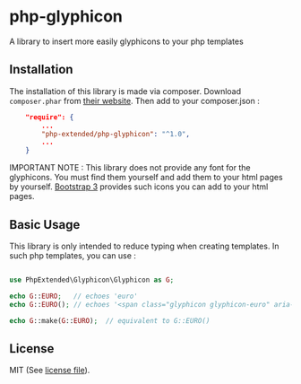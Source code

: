 # php-glyphicon
A library to insert more easily glyphicons to your php templates

## Installation

The installation of this library is made via composer.
Download `composer.phar` from [their website](https://getcomposer.org/download/).
Then add to your composer.json :

```json
	"require": {
		...
		"php-extended/php-glyphicon": "^1.0",
		...
	}
```

IMPORTANT NOTE : This library does not provide any font for the glyphicons.
You must find them yourself and add them to your html pages by yourself. 
[Bootstrap 3](http://getbootstrap.com/components/#glyphicons) provides such
icons you can add to your html pages. 

## Basic Usage

This library is only intended to reduce typing when creating templates. In 
such php templates, you can use :

```php

use PhpExtended\Glyphicon\Glyphicon as G;

echo G::EURO;	// echoes 'euro'
echo G::EURO();	// echoes '<span class="glyphicon glyphicon-euro" aria-hidden="true"></span>'

echo G::make(G::EURO);	// equivalent to G::EURO()

```

## License

MIT (See [license file](LICENSE)).
